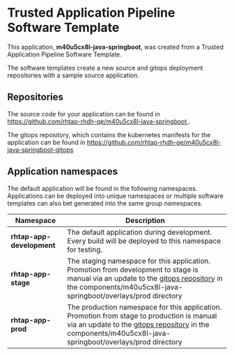 # Trusted Application Pipeline Software Template

This application, **m40u5cx8l-java-springboot**, was created from a Trusted Application Pipeline Software Template.

The software templates create a new source and gitops deployment repositories with a sample source application. 

## Repositories

The source code for your application can be found in [https://github.com/rhtap-rhdh-qe/m40u5cx8l-java-springboot ](https://github.com/rhtap-rhdh-qe/m40u5cx8l-java-springboot ).
 
The gitops repository, which contains the kubernetes manifests for the application can be found in 
[https://github.com/rhtap-rhdh-qe/m40u5cx8l-java-springboot-gitops ](https://github.com/rhtap-rhdh-qe/m40u5cx8l-java-springboot-gitops ) 

## Application namespaces 

The default application will be found in the following namespaces. Applications can be deployed into unique namespaces or multiple software templates can also bet generated into the same group namespaces.  

|  Namespace   |  Description   |  
| -------- | -------- |   
| **rhtap-app-development** | The default application during development. Every build will be deployed to this namespace for testing. | 
| **rhtap-app-stage** | The staging namespace for this application. Promotion from development to stage is manual via an update to the [gitops repository](https://github.com/rhtap-rhdh-qe/m40u5cx8l-java-springboot-gitops ) in the components/m40u5cx8l-java-springboot/overlays/prod directory |  
| **rhtap-app-prod** | The production namespace for this application. Promotion from stage to production is manual via an update to the [gitops repository](https://github.com/rhtap-rhdh-qe/m40u5cx8l-java-springboot-gitops ) in the components/m40u5cx8l-java-springboot/overlays/prod directory | 